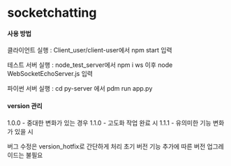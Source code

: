 # socketchatting
#### 사용 방법

클라이언트 실행 : Client_user/client-user에서 npm start 입력

테스트 서버 실행 : node_test_server에서 npm i ws 이후 node WebSocketEchoServer.js 입력

파이썬 서버 실행 : cd py-server 에서 pdm run app.py

#### version 관리

1.0.0 - 중대한 변화가 있는 경우
1.1.0 - 고도화 작업 완료 시
1.1.1 - 유의미한 기능 변화가 있을 시

버그 수정은 version_hotfix로 간단하게 처리
초기 버전 기능 추가에 따른 버전 업그레이드는 불필요
